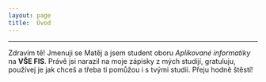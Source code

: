```yaml
---
layout: page
title:  Úvod
---
```

-----
Zdravím tě! Jmenuji se Matěj a jsem student oboru _Aplikované informatiky_ na **VŠE FIS**. Právě jsi narazil na moje zápisky z mých studijí, gratuluju, používej je jak chceš a třeba ti pomůžou i s tvými studii. Přeju hodně štěstí!